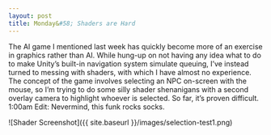 ```yaml
---
layout: post
title: Monday&#58; Shaders are Hard
---
```


The AI game I mentioned last week has quickly become more of an exercise in graphics rather than AI. While hung-up on not having any idea what to do to make Unity’s built-in navigation system simulate queuing, I’ve instead turned to messing with shaders, with which I have almost no experience. The concept of the game involves selecting an NPC on-screen with the mouse, so I’m trying to do some silly shader shenanigans with a second overlay camera to highlight whoever is selected. So far, it’s proven difficult.
1:00am Edit: Nevermind, this funk rocks socks.

![Shader Screenshot]({{ site.baseurl }}/images/selection-test1.png)